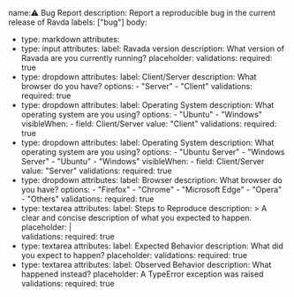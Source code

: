 name:⚠️  Bug Report
description: Report a reproducible bug in the current release of Ravda
labels: ["bug"]
body:
  - type: markdown
    attributes:
  - type: input
    attributes:
      label: Ravada version
      description: What version of Ravada are you currently running?
      placeholder: 
    validations:
      required: true
  - type: dropdown
    attributes:
      label: Client/Server
      description: What browser do you have?
      options:
        - "Server"
        - "Client"
    validations:
      required: true
  - type: dropdown 
    attributes: 
      label: Operating System 
      description: What operating system are you using?
      options: 
        - "Ubuntu" 
        - "Windows" 
      visibleWhen: 
        - field: Client/Server value: "Client" 
    validations: 
      required: true
  - type: dropdown 
    attributes: 
      label: Operating System 
      description: What operating system are you using? 
      options: 
        - "Ubuntu Server" 
        - "Windows Server" 
        - "Ubuntu" 
        - "Windows" 
        visibleWhen: 
          - field: Client/Server value: "Server" 
      validations: 
        required: true
  - type: dropdown
    attributes:
      label: Browser
      description: What browser do you have?
      options:
        - "Firefox"
        - "Chrome"
        - "Microsoft Edge"
        - "Opera"
        - "Others"
    validations:
      required: true
  - type: textarea
    attributes:
      label: Steps to Reproduce
      description: >
        A clear and concise description of what you expected to happen.
      placeholder: |   
    validations:
      required: true
  - type: textarea
    attributes:
      label: Expected Behavior
      description: What did you expect to happen?
      placeholder: 
    validations:
      required: true
  - type: textarea
    attributes:
      label: Observed Behavior
      description: What happened instead?
      placeholder: A TypeError exception was raised
    validations:
      required: true
